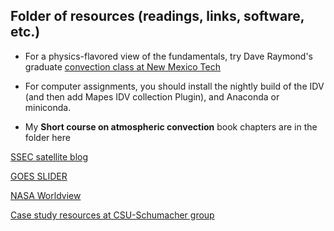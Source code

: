 ## Folder of resources (readings, links, software, etc.) 

* For a physics-flavored view of the fundamentals, try Dave Raymond's graduate [convection class at New Mexico Tech](http://kestrel.nmt.edu/~raymond/classes/ph536/index.xhtml)

* For computer assignments, you should install the nightly build of the IDV (and then add Mapes IDV collection Plugin), and Anaconda or miniconda. 

* My **Short course on atmospheric convection** book chapters are in the folder here 

[SSEC satellite blog](http://cimss.ssec.wisc.edu/goes/blog/)

[GOES SLIDER](http://rammb-slider.cira.colostate.edu)

[NASA Worldview](https://worldview.earthdata.nasa.gov/)

[Case study resources at CSU-Schumacher group](http://schumacher.atmos.colostate.edu/resources/resources.php)
